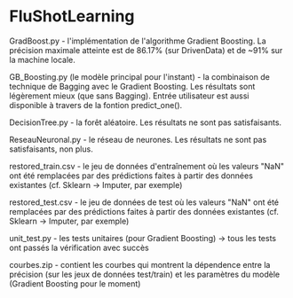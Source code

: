 # FluShotLearning

GradBoost.py - l'implémentation de l'algorithme Gradient Boosting. La précision maximale atteinte est de 86.17% (sur DrivenData) et de ~91% sur la machine locale. 

GB_Boosting.py (le modèle principal pour l'instant) - la combinaison de technique de Bagging avec le Gradient Boosting. Les résultats sont légèrement mieux (que sans Bagging). Entrée utilisateur est aussi disponible à travers de la fontion predict_one(). 

DecisionTree.py - la forêt aléatoire. Les résultats ne sont pas satisfaisants. 

ReseauNeuronal.py - le réseau de neurones. Les résultats ne sont pas satisfaisants, non plus.


restored_train.csv - le jeu de données d'entraînement où les valeurs "NaN" ont été remplacées par des prédictions faites à partir des données existantes (cf. Sklearn -> Imputer, par exemple) 

restored_test.csv - le jeu de données de test où les valeurs "NaN" ont été remplacées par des prédictions faites à partir des données existantes (cf. Sklearn -> Imputer, par exemple) 

unit_test.py - les tests unitaires (pour Gradient Boosting) -> tous les tests ont passés la vérification avec succès

courbes.zip - contient les courbes qui montrent la dépendence entre la précision (sur les jeux de données test/train) et les paramètres du modèle (Gradient Boosting pour le moment)   
